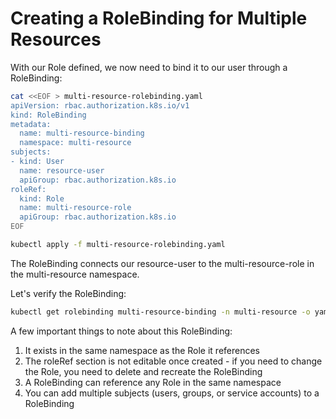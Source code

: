 # Creating a RoleBinding for Multiple Resources

With our Role defined, we now need to bind it to our user through a RoleBinding:

```bash
cat <<EOF > multi-resource-rolebinding.yaml
apiVersion: rbac.authorization.k8s.io/v1
kind: RoleBinding
metadata:
  name: multi-resource-binding
  namespace: multi-resource
subjects:
- kind: User
  name: resource-user
  apiGroup: rbac.authorization.k8s.io
roleRef:
  kind: Role
  name: multi-resource-role
  apiGroup: rbac.authorization.k8s.io
EOF

kubectl apply -f multi-resource-rolebinding.yaml
```

The RoleBinding connects our resource-user to the multi-resource-role in the multi-resource namespace.

Let's verify the RoleBinding:

```bash
kubectl get rolebinding multi-resource-binding -n multi-resource -o yaml
```

A few important things to note about this RoleBinding:

1. It exists in the same namespace as the Role it references
2. The roleRef section is not editable once created - if you need to change the Role, you need to delete and recreate the RoleBinding
3. A RoleBinding can reference any Role in the same namespace
4. You can add multiple subjects (users, groups, or service accounts) to a RoleBinding
